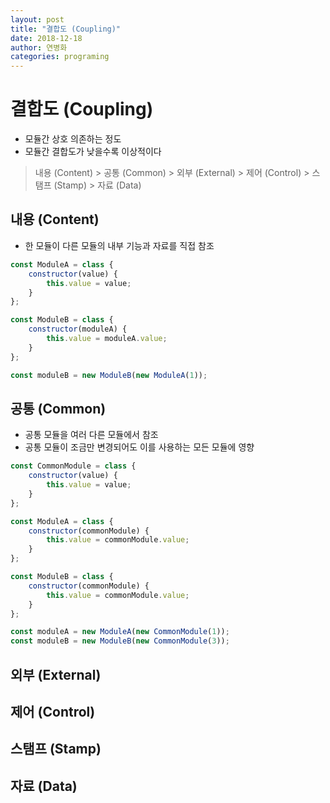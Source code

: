 ```yaml
---
layout: post
title: "결합도 (Coupling)"
date: 2018-12-18
author: 연병화
categories: programing
---
```


# 결합도 (Coupling)

- 모듈간 상호 의존하는 정도
- 모듈간 결합도가 낮을수록 이상적이다

> 내용 (Content) > 공통 (Common) > 외부 (External) > 제어 (Control) > 스탬프 (Stamp) > 자료 (Data)

## 내용 (Content)

- 한 모듈이 다른 모듈의 내부 기능과 자료를 직접 참조

```javascript
const ModuleA = class {
    constructor(value) {
        this.value = value;
    }
};

const ModuleB = class {
    constructor(moduleA) {
        this.value = moduleA.value;
    }
};

const moduleB = new ModuleB(new ModuleA(1));
```


## 공통 (Common)

- 공통 모듈을 여러 다른 모듈에서 참조
- 공통 모듈이 조금만 변경되어도 이를 사용하는 모든 모듈에 영향

```javascript
const CommonModule = class {
    constructor(value) {
        this.value = value;
    }
};

const ModuleA = class {
    constructor(commonModule) {
        this.value = commonModule.value;
    }
};

const ModuleB = class {
    constructor(commonModule) {
        this.value = commonModule.value;
    }
};

const moduleA = new ModuleA(new CommonModule(1));
const moduleB = new ModuleB(new CommonModule(3));
```

## 외부 (External)



## 제어 (Control)



## 스탬프 (Stamp)



## 자료 (Data)


